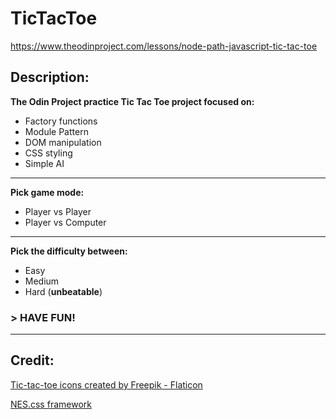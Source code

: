 # TicTacToe
https://www.theodinproject.com/lessons/node-path-javascript-tic-tac-toe

## Description:
**The Odin Project practice Tic Tac Toe project focused on:**
- Factory functions
- Module Pattern
- DOM manipulation
- CSS styling
- Simple AI
---
**Pick game mode:**
- Player vs Player
- Player vs Computer
---
**Pick the difficulty between:**
- Easy
- Medium
- Hard (**unbeatable**)
  
### > **HAVE FUN**!

---
## Credit:
[Tic-tac-toe icons created by Freepik - Flaticon](https://www.flaticon.com/free-icons/tic-tac-toe)

[NES.css framework](https://nostalgic-css.github.io/NES.css)

